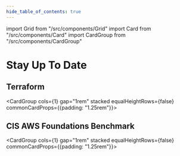 ```yaml
---
hide_table_of_contents: true
---
```


import Grid from "/src/components/Grid"
import Card from "/src/components/Card"
import CardGroup from "/src/components/CardGroup"

# Stay Up To Date

<Grid cols={2} gap="4rem">

<span>

## Terraform

<CardGroup cols={1} gap="1rem" stacked equalHeightRows={false} commonCardProps={{padding: "1.25rem"}}>

<Card
  title="Update to version 1.X"
  href="/docs/guides/stay-up-to-date/terraform/terraform-1.x"
  />
<Card
  title="Update to Terraform 15"
  href="/docs/guides/stay-up-to-date/terraform/terraform-15"
  />
<Card
  title="Update to Terraform 14"
  href="/docs/guides/stay-up-to-date/terraform/terraform-14"
  />
<Card
  title="Update to Terraform 13"
  href="/docs/guides/stay-up-to-date/terraform/terraform-13"
  />
<Card
  title="Update to Terraform 12"
  href="/docs/guides/stay-up-to-date/terraform/terraform-12"
  />
<Card
  title="Update to Version 3 of the Terraform provider"
  href="/docs/guides/stay-up-to-date/terraform/how-to-update-to-aws-provider-v3"
  />
<Card
  title="DRY your Reference Architecture"
  href="/docs/guides/stay-up-to-date/terraform/how-to-dry-your-reference-architecture"
  />

</CardGroup>

</span>

<span>

## CIS AWS Foundations Benchmark

<CardGroup cols={1} gap="1rem" stacked equalHeightRows={false} commonCardProps={{padding: "1.25rem"}}>

<Card
  title="Update to version 1.4.0"
  href="/docs/guides/stay-up-to-date/cis/cis-1.4.0"
  />
<Card
  title="Update to version 1.3.0"
  href="/docs/guides/stay-up-to-date/cis/cis-1.3.0"
  />

</CardGroup>

</span>

</Grid>
